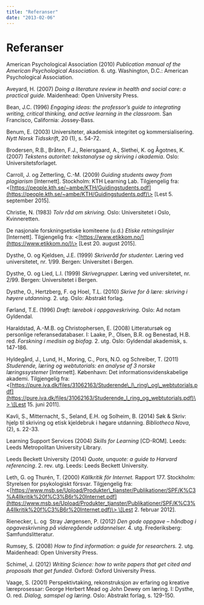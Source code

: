 ```yaml
---
title: "Referanser"
date: "2013-02-06"
---
```


# Referanser

American Psychological Association (2010) _Publication manual of the American Psychological Association._ 6\. utg. Washington, D.C.: American Psychological Association.

Aveyard, H. (2007) _Doing a literature review in health and social care: a practical guide._ Maidenhead: Open University Press.

Bean, J.C. (1996) _Engaging ideas: the professor’s guide to integrating writing, critical thinking, and active learning in the classroom_. San Francisco, California: Jossey-Bass.

Benum, E. (2003) Universiteter, akademisk integritet og kommersialisering. _Nytt Norsk Tidsskrift_, 20 (1), s. 54-72.

Brodersen, R.B., Bråten, F.J., Reiersgaard, A., Slethei, K. og Ågotnes, K. (2007) _Tekstens autoritet: tekstanalyse og skriving i akademia_. Oslo: Universitetsforlaget.

Carroll, J. og Zetterling, C.-M. (2009) _Guiding students away from plagiarism_ \[Internett\]. Stockholm: KTH Learning Lab. Tilgjengelig fra: <[https://people.kth.se/~ambe/KTH/Guidingstudents.pdf](https://people.kth.se/~ambe/KTH/Guidingstudents.pdf)\> \[Lest 5. september 2015\].

Christie, N. (1983) _Tolv råd om skriving._ Oslo: Universitetet i Oslo, Kvinneretten.

De nasjonale forskningsetiske komiteene (u.d.) _Etiske retningslinjer_ \[Internett\]. Tilgjengelig fra: <[https://www.etikkom.no/](https://www.etikkom.no/)\> \[Lest 20. august 2015\].

Dysthe, O. og Kjeldsen, J.E. (1999) _Skriveråd for studenter._ Læring ved universitetet, nr. 1/99. Bergen: Universitet i Bergen.

Dysthe, O. og Lied, L.I. (1999) _Skrivegrupper._ Læring ved universitetet, nr. 2/99. Bergen: Universitetet i Bergen.

Dysthe, O., Hertzberg, F. og Hoel, T.L. (2010) _Skrive for å lære: skriving i høyere utdanning._ 2\. utg. Oslo: Abstrakt forlag.

Førland, T.E. (1996) _Drøft: lærebok i oppgaveskriving_. Oslo: Ad notam Gyldendal.

Haraldstad, A.-M.B. og Christophersen, E. (2008) Litteratursøk og personlige referansedatabaser. I: Laake, P., Olsen, B.R. og Benestad, H.B. red. _Forskning i medisin og biofag._ 2. utg. Oslo: Gyldendal akademisk, s. 147-186.

Hyldegård, J., Lund, H., Moring, C., Pors, N.O. og Schreiber, T. (2011) _Studerende, læring og webtutorials: en analyse af 3 norske læringssystemer_ \[Internett\]. København: Det informationsvidenskabelige akademi. Tilgjengelig fra: <[https://pure.iva.dk/files/31062163/Studerende\_l\_ring\_og\_webtutorials.pdf](https://pure.iva.dk/files/31062163/Studerende_l_ring_og_webtutorials.pdf)\> \[Lest 15. juni 2011\].

Kavli, S., Mitternacht, S., Seland, E.H. og Solheim, B. (2014) Søk & Skriv: hjelp til skriving og etisk kjeldebruk i høgare utdanning. _Bibliotheca Nova_, (2), s. 22-33.

Learning Support Services (2004) _Skills for Learning_ \[CD-ROM\]. Leeds: Leeds Metropolitan University Library.

Leeds Beckett University (2014) _Quote, unquote: a guide to Harvard referencing_. 2. rev. utg. Leeds: Leeds Beckett University.

Leth, G. og Thurén, T. (2000) _Källkritik för Internet._ Rapport 177. Stockholm: Styrelsen for psykologiskt försvar. Tilgjengelig fra: <[https://www.msb.se/Upload/Produkter\_tjanster/Publikationer/SPF/K%C3%A4llkritik%20f%C3%B6r%20Internet.pdf](https://www.msb.se/Upload/Produkter_tjanster/Publikationer/SPF/K%C3%A4llkritik%20f%C3%B6r%20Internet.pdf)\> \[Lest 2. februar 2012\].

Rienecker, L. og  Stray Jørgensen, P. (2012) _Den gode oppgave – håndbog i opgaveskrivning på videregående uddannelser._ 4. utg. Frederiksberg: Samfundslitteratur.

Rumsey, S. (2008) _How to find information: a guide for researchers._ 2\. utg. Maidenhead: Open University Press.

Schimel, J. (2012) _Writing Science: how to write papers that get cited and proposals that get funded_. Oxford: Oxford University Press.

Vaage, S. (2001) Perspektivtaking, rekonstruksjon av erfaring og kreative læreprosessar: George Herbert Mead og John Dewey om læring. I: Dysthe, O. red. _Dialog, samspel og læring_. Oslo: Abstrakt forlag, s. 129-150.
